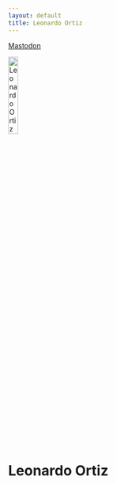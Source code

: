 ```yaml
---
layout: default
title: Leonardo Ortiz
---
```

<a rel="me" href="https://mastodon.social/@leohackerman">Mastodon</a>
<div class="blurb">
	<img class="avatar avatar-small" src="https://avatars2.githubusercontent.com/u/42592238?v=4" alt="Leonardo Ortiz" width="20%" height="20%" />
	<p/>
	<h1>Leonardo Ortiz</h1>
	
		
</div>




